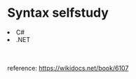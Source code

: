 <h1>Syntax selfstudy</h1>
<li>C#</li>
<li>.NET</li>

<br>
<br>

reference: https://wikidocs.net/book/6107